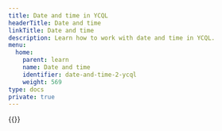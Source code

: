```yaml
---
title: Date and time in YCQL
headerTitle: Date and time
linkTitle: Date and time
description: Learn how to work with date and time in YCQL.
menu:
  home:
    parent: learn
    name: Date and time
    identifier: date-and-time-2-ycql
    weight: 569
type: docs
private: true
---
```

<!-- Page DISABLED for lack of content -->

{{<api-tabs>}}
